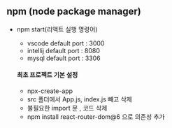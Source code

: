 ## npm (node package manager)

- npm start(리액트 실행 명령어)

  - vscode default port : 3000
  - intellij default port : 8080
  - mysql default port : 3306

  #### 최초 프로젝트 기본 설정

  - npx-create-app
  - src 폴더에서 App.js, index.js 빼고 삭제
  - 불필요한 import 문 , 코드 삭제
  - npm install react-router-dom@6 으로 의존성 추가
